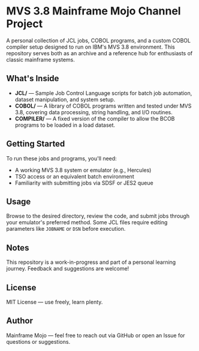 # MVS 3.8 Mainframe Mojo Channel Project

A personal collection of JCL jobs, COBOL programs, and a custom COBOL compiler setup designed to run on IBM's MVS 3.8 environment. This repository serves both as an archive and a reference hub for enthusiasts of classic mainframe systems.

## What's Inside

- **JCL/** — Sample Job Control Language scripts for batch job automation, dataset manipulation, and system setup.
- **COBOL/** — A library of COBOL programs written and tested under MVS 3.8, covering data processing, string handling, and I/O routines.
- **COMPILER/** — A fixed version of the compiler to allow the BCOB programs to be loaded in a load dataset. 

## Getting Started

To run these jobs and programs, you'll need:
- A working MVS 3.8 system or emulator (e.g., Hercules)
- TSO access or an equivalent batch environment
- Familiarity with submitting jobs via SDSF or JES2 queue

## Usage

Browse to the desired directory, review the code, and submit jobs through your emulator's preferred method. Some JCL files require editing parameters like `JOBNAME` or `DSN` before execution.

## Notes

This repository is a work-in-progress and part of a personal learning journey. Feedback and suggestions are welcome!

## License

MIT License — use freely, learn plenty.

## Author

Mainframe Mojo — feel free to reach out via GitHub or open an Issue for questions or suggestions.

